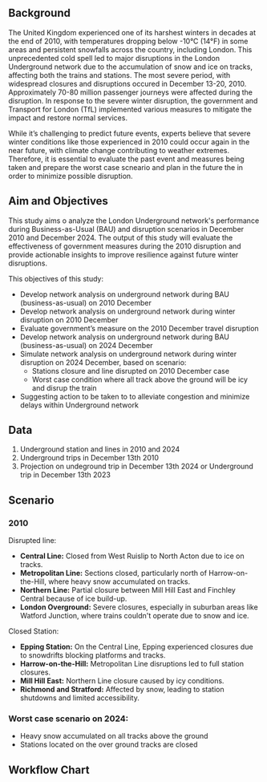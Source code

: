 ## Background

The United Kingdom experienced one of its harshest winters in decades at the end of 2010, with temperatures dropping below -10°C (14°F) in some areas and persistent snowfalls across the country, including London. This unprecedented cold spell led to major disruptions in the London Underground network due to the accumulation of snow and ice on tracks, affecting both the trains and stations. The most severe period, with widespread closures and disruptions occured in December 13-20, 2010. Approximately 70-80 million passenger journeys were affected during the disruption. In response to the severe winter disruption, the government and Transport for London (TfL) implemented various measures to mitigate the impact and restore normal services.

While it’s challenging to predict future events, experts believe that severe winter conditions like those experienced in 2010 could occur again in the near future, with climate change contributing to weather extremes. Therefore, it is essential to evaluate the past event and measures being taken and prepare the worst case scneario and plan in the future the in order to minimize possible disruption.

## Aim and Objectives

This study aims o analyze the London Underground network's performance during Business-as-Usual (BAU) and disruption scenarios in December 2010 and December 2024. The output of this study will evaluate the effectiveness of government measures during the 2010 disruption and provide actionable insights to improve resilience against future winter disruptions.

This objectives of this study:

- Develop network analysis on underground network during BAU (business-as-usual) on 2010 December
- Develop network analysis on underground network during winter disruption on 2010 December
- Evaluate government’s measure on the 2010 December travel disruption
- Develop network analysis on underground network during BAU (business-as-usual) on 2024 December
- Simulate network analysis on underground network during winter disruption on 2024 December, based on scenario:
    - Stations closure and line disrupted on 2010 December case
    - Worst case condition where all track above the ground will be icy and disrup the train
- Suggesting action to be taken to to alleviate congestion and minimize delays within Underground network

## Data

1. Underground station and lines in 2010 and 2024
2. Underground trips in December 13th 2010
3. Projection on undeground trip in December 13th 2024 or Underground trip in December 13th 2023

## Scenario

### 2010

Disrupted line:

- **Central Line:** Closed from West Ruislip to North Acton due to ice on tracks.
- **Metropolitan Line:** Sections closed, particularly north of Harrow-on-the-Hill, where heavy snow accumulated on tracks.
- **Northern Line:** Partial closure between Mill Hill East and Finchley Central because of ice build-up.
- **London Overground:** Severe closures, especially in suburban areas like Watford Junction, where trains couldn't operate due to snow and ice.

Closed Station:

- **Epping Station:** On the Central Line, Epping experienced closures due to snowdrifts blocking platforms and tracks.
- **Harrow-on-the-Hill:** Metropolitan Line disruptions led to full station closures.
- **Mill Hill East:** Northern Line closure caused by icy conditions.
- **Richmond and Stratford:** Affected by snow, leading to station shutdowns and limited accessibility.

### Worst case scenario on 2024:

- Heavy snow accumulated on all tracks above the ground
- Stations located on the over ground tracks are closed

## Workflow Chart

